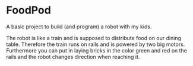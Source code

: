 # FoodPod

A basic project to build (and program) a robot with my kids.

The robot is like a train and is supposed to distribute food on our dining
table. Therefore the train runs on rails and is powered by two big motors.
Furthermore you can put in laying bricks in the color green and red on the rails
and the robot changes direction when reaching it.
